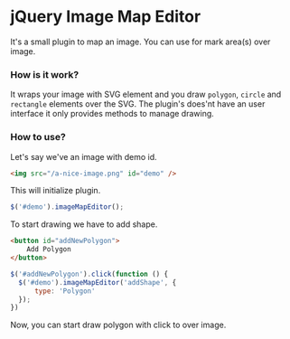 # jQuery Image Map Editor
It's a small plugin to map an image. You can use for mark area(s) over image.

### How is it work?
It wraps your image with SVG element and you draw `polygon`, `circle` and `rectangle` elements over the SVG. 
The plugin's does'nt have an user interface it only provides methods to manage drawing.

### How to use?

Let's say we've an image with demo id.

```html
<img src="/a-nice-image.png" id="demo" />
```
This will initialize plugin.
```javascript
$('#demo').imageMapEditor();
```
To start drawing we have to add shape.

```html
<button id="addNewPolygon">
    Add Polygon
</button>
```

```javascript
$('#addNewPolygon').click(function () {
  $('#demo').imageMapEditor('addShape', {
      type: 'Polygon'
  });
})
```
Now, you can start draw polygon with click to over image.
